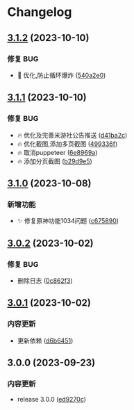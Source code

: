 # Changelog

## [3.1.2](https://github.com/Lycofuture/Yunzai-Bot/compare/v3.1.1...v3.1.2) (2023-10-10)


### 修复 BUG

* :memo: 优化,防止循环爆炸 ([540a2e0](https://github.com/Lycofuture/Yunzai-Bot/commit/540a2e008d6d4ba6ff2699086f8b623b8ea41fca))

## [3.1.1](https://github.com/Lycofuture/Yunzai-Bot/compare/v3.1.0...v3.1.1) (2023-10-10)


### 修复 BUG

* :fire: 优化及完善米游社公告推送 ([d41ba2c](https://github.com/Lycofuture/Yunzai-Bot/commit/d41ba2c5ad530df2b67a11be05e3fefe5e3d7dd1))
* :fire: 优化截图,添加多页截图 ([499336f](https://github.com/Lycofuture/Yunzai-Bot/commit/499336fa9f7ebd317f3bcc33f476d89b424e4d65))
* :fire: 取消puppeteer ([6e8969a](https://github.com/Lycofuture/Yunzai-Bot/commit/6e8969ab1aec76829416c4c1c1799e5ad43782f6))
* :fire: 添加分页截图 ([b29d9e5](https://github.com/Lycofuture/Yunzai-Bot/commit/b29d9e598003d22e5aaf35cd8bc609e8481d6c8e))

## [3.1.0](https://github.com/Lycofuture/Yunzai-Bot/compare/v3.0.2...v3.1.0) (2023-10-08)


### 新增功能

* :sparkles: 修复原神功能1034问题 ([c675890](https://github.com/Lycofuture/Yunzai-Bot/commit/c675890a49debd5e56a533433470861d19f4e208))

## [3.0.2](https://github.com/Lycofuture/Yunzai-Bot/compare/v3.0.1...v3.0.2) (2023-10-02)


### 修复 BUG

* 删除日志 ([0c862f3](https://github.com/Lycofuture/Yunzai-Bot/commit/0c862f3a280a212a4fd5342a5f1d2afe924c8a0a))

## [3.0.1](https://github.com/Lycofuture/Yunzai-Bot/compare/v3.0.0...v3.0.1) (2023-10-02)


### 内容更新

* 更新依赖 ([d6b6451](https://github.com/Lycofuture/Yunzai-Bot/commit/d6b6451e36c91fcfe02a9e9c8fd9484ab6d291b8))

## 3.0.0 (2023-09-23)


### 内容更新

* release 3.0.0 ([ed9270c](https://github.com/Lycofuture/Yunzai-Bot/commit/ed9270c6f07b80dfb4cd8cb4955ad6cd9058bf39))
